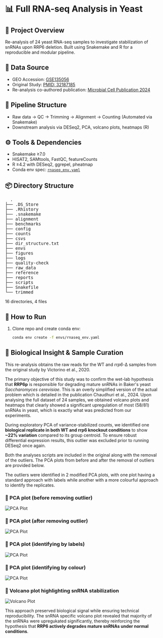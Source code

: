 # 📊 Full RNA-seq Analysis in Yeast

## 🧬 Project Overview
Re-analysis of 24 yeast RNA-seq samples to investigate stabilization of snRNAs upon RRP6 deletion. Built using Snakemake and R for a reproducible and modular pipeline.

## 📁 Data Source
- GEO Accession: [GSE135056](https://www.ncbi.nlm.nih.gov/geo/query/acc.cgi?acc=GSE135056)
- Original Study: [PMID: 32187185](https://www.ncbi.nlm.nih.gov/pubmed/32187185)
- Re-analysis co-authored publication: [Microbial Cell Publication 2024](https://doi.org/10.15698/mic2024.05.823)

## 🔧 Pipeline Structure
- Raw data → QC → Trimming → Alignment → Counting (Automated via Snakemake)
- Downstream analysis via DESeq2, PCA, volcano plots, heatmaps (R)

## ⚙️ Tools & Dependencies
- Snakemake ≥7.0  
- HISAT2, SAMtools, FastQC, featureCounts  
- R ≥4.2 with DESeq2, ggrepel, pheatmap  
- Conda env spec: [`rnaseq_env.yaml`](/envs/rnaseq_env.yaml)

## 📦 Directory Structure
<pre>
  .
├── .DS_Store
├── .Rhistory
├── .snakemake
├── alignment
├── benchmarks
├── config
├── counts
├── csvs
├── dir_structure.txt
├── envs
├── figures
├── logs
├── quality-check
├── raw_data
├── reference
├── reports
├── scripts
├── Snakefile
└── trimmed
</pre>

16 directories, 4 files


## 🚀 How to Run
1. Clone repo and create conda env:
   ```bash
   conda env create -f envs/rnaseq_env.yaml

## 🧠 Biological Insight & Sample Curation

This re-analysis obtains the raw reads for the WT and *rrp6*-Δ samples from the original study by Victorino et al., 2020.

The primary objective of this study was to confirm the wet-lab hypothesis that **RRP6p** is responsible for degrading mature snRNAs in Baker's yeast *Saccharomyces cerevisiae*. This is an overly simplified version of the actual problem which is detailed in the publication Chaudhuri et al., 2024. Upon analysing the full dataset of 24 samples, we obtained volcano plots and heatmaps that clearly showed a significant upregulation of most (58/81) snRNAs in yeast, which is exactly what was predicted from our experiments.

During exploratory PCA of variance-stabilized counts, we identified one **biological replicate in both WT and rrp6 knockout conditions** to show **~22% variation** compared to its group centroid. To ensure robust differential expression results, this outlier was excluded prior to running DESeq2 once again.

Both the analyses scripts are included in the original along with the removal of the outliers. The PCA plots from before and after the removal of outliers are provided below.

The outliers were identified in 2 modified PCA plots, with one plot having a standard approach with labels while another with a more colourful approach to identify the replicates.

### 🔬 PCA plot (before removing outlier)
![PCA Plot](figures/PCA_with_outliers.jpg)

### 🔬 PCA plot (after removing outlier)
![PCA Plot](figures/PCA_3_reps.jpg)

### 🔬 PCA plot (identifying by labels)
![PCA Plot](figures/PCA_labelled_reps.jpg)

### 🔬 PCA plot (identifying by colour)
![PCA Plot](figures/PCA_identify_reps.jpg)

### 🌋 Volcano plot highlighting snRNA stabilization
![Volcano Plot](figures/Volcano_snR_only.jpg)

This approach preserved biological signal while ensuring technical reproducibility. The snRNA specific volcano plot revealed that majority of the snRNAs were upregukated significantly, thereby reinforcing the hypothesis that **RRP6 actively degrades mature snRNAs under normal conditions**.

